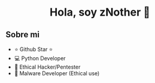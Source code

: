 <div align="center">
<h1 align="center">Hola, soy zNother 👋</h1>
</div>

## Sobre mi

- ⭐ Github Star ⭐ 
- 💻 Python Developer
- 🔴 Ethical Hacker/Pentester
- 👿 Malware Developer (Ethical use)
<br>
